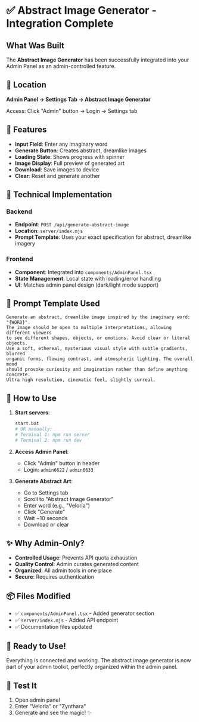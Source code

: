 # ✅ Abstract Image Generator - Integration Complete

## What Was Built

The **Abstract Image Generator** has been successfully integrated into your Admin Panel as an admin-controlled feature.

## 🎯 Location

**Admin Panel → Settings Tab → Abstract Image Generator**

Access: Click "Admin" button → Login → Settings tab

## 🎨 Features

- **Input Field**: Enter any imaginary word
- **Generate Button**: Creates abstract, dreamlike images
- **Loading State**: Shows progress with spinner
- **Image Display**: Full preview of generated art
- **Download**: Save images to device
- **Clear**: Reset and generate another

## 🔧 Technical Implementation

### Backend
- **Endpoint**: `POST /api/generate-abstract-image`
- **Location**: `server/index.mjs`
- **Prompt Template**: Uses your exact specification for abstract, dreamlike imagery

### Frontend
- **Component**: Integrated into `components/AdminPanel.tsx`
- **State Management**: Local state with loading/error handling
- **UI**: Matches admin panel design (dark/light mode support)

## 📝 Prompt Template Used

```
Generate an abstract, dreamlike image inspired by the imaginary word: "{WORD}". 
The image should be open to multiple interpretations, allowing different viewers 
to see different shapes, objects, or emotions. Avoid clear or literal objects. 
Use a soft, ethereal, mysterious visual style with subtle gradients, blurred 
organic forms, flowing contrast, and atmospheric lighting. The overall mood 
should provoke curiosity and imagination rather than define anything concrete.
Ultra high resolution, cinematic feel, slightly surreal.
```

## 🚀 How to Use

1. **Start servers**:
   ```bash
   start.bat
   # OR manually:
   # Terminal 1: npm run server
   # Terminal 2: npm run dev
   ```

2. **Access Admin Panel**:
   - Click "Admin" button in header
   - Login: `admin6622` / `admin6633`

3. **Generate Abstract Art**:
   - Go to Settings tab
   - Scroll to "Abstract Image Generator"
   - Enter word (e.g., "Veloria")
   - Click "Generate"
   - Wait ~10 seconds
   - Download or clear

## ✨ Why Admin-Only?

- **Controlled Usage**: Prevents API quota exhaustion
- **Quality Control**: Admin curates generated content
- **Organized**: All admin tools in one place
- **Secure**: Requires authentication

## 📦 Files Modified

- ✅ `components/AdminPanel.tsx` - Added generator section
- ✅ `server/index.mjs` - Added API endpoint
- ✅ Documentation files updated

## 🎯 Ready to Use!

Everything is connected and working. The abstract image generator is now part of your admin toolkit, perfectly organized within the admin panel.

## 🧪 Test It

1. Open admin panel
2. Enter "Veloria" or "Zynthara"
3. Generate and see the magic! ✨
